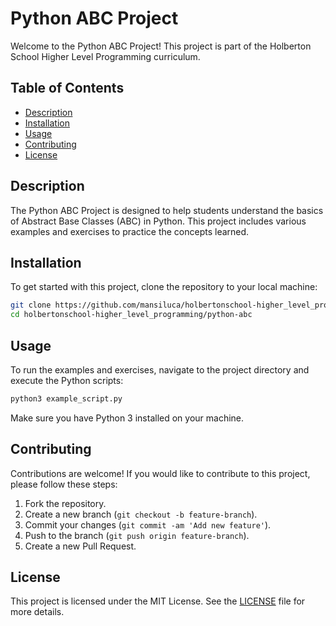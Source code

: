# Python ABC Project

Welcome to the Python ABC Project! This project is part of the Holberton School Higher Level Programming curriculum.

## Table of Contents
- [Description](#description)
- [Installation](#installation)
- [Usage](#usage)
- [Contributing](#contributing)
- [License](#license)

## Description

The Python ABC Project is designed to help students understand the basics of Abstract Base Classes (ABC) in Python. This project includes various examples and exercises to practice the concepts learned.

## Installation

To get started with this project, clone the repository to your local machine:

```bash
git clone https://github.com/mansiluca/holbertonschool-higher_level_programming.git
cd holbertonschool-higher_level_programming/python-abc
```

## Usage

To run the examples and exercises, navigate to the project directory and execute the Python scripts:

```bash
python3 example_script.py
```

Make sure you have Python 3 installed on your machine.

## Contributing

Contributions are welcome! If you would like to contribute to this project, please follow these steps:
1. Fork the repository.
2. Create a new branch (`git checkout -b feature-branch`).
3. Commit your changes (`git commit -am 'Add new feature'`).
4. Push to the branch (`git push origin feature-branch`).
5. Create a new Pull Request.

## License

This project is licensed under the MIT License. See the [LICENSE](LICENSE) file for more details.
